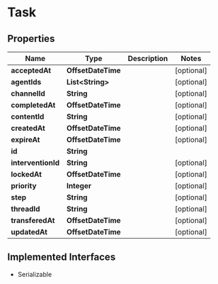 

# Task


## Properties

| Name | Type | Description | Notes |
|------------ | ------------- | ------------- | -------------|
|**acceptedAt** | **OffsetDateTime** |  |  [optional] |
|**agentIds** | **List&lt;String&gt;** |  |  [optional] |
|**channelId** | **String** |  |  [optional] |
|**completedAt** | **OffsetDateTime** |  |  [optional] |
|**contentId** | **String** |  |  [optional] |
|**createdAt** | **OffsetDateTime** |  |  [optional] |
|**expireAt** | **OffsetDateTime** |  |  [optional] |
|**id** | **String** |  |  |
|**interventionId** | **String** |  |  [optional] |
|**lockedAt** | **OffsetDateTime** |  |  [optional] |
|**priority** | **Integer** |  |  [optional] |
|**step** | **String** |  |  [optional] |
|**threadId** | **String** |  |  [optional] |
|**transferedAt** | **OffsetDateTime** |  |  [optional] |
|**updatedAt** | **OffsetDateTime** |  |  [optional] |


## Implemented Interfaces

* Serializable


